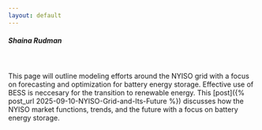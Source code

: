 ```yaml
---
layout: default
---
```


##### Shaina Rudman

<br/>

This page will outline modeling efforts around the NYISO grid with a focus on forecasting and optimization for battery energy storage. Effective use of BESS is neccesary for the transition to renewable energy. This [post]({% post_url 2025-09-10-NYISO-Grid-and-Its-Future %}) discusses how the NYISO market functions, trends, and the future with a focus on battery energy storage.

